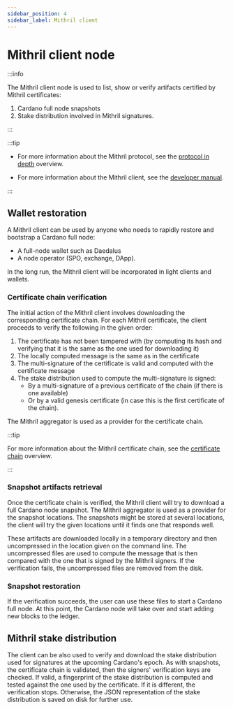 ```yaml
---
sidebar_position: 4
sidebar_label: Mithril client
---
```


# Mithril client node

:::info

The Mithril client node is used to list, show or verify artifacts certified by Mithril certificates:

 1. Cardano full node snapshots
 1. Stake distribution involved in Mithril signatures.

:::

:::tip

* For more information about the Mithril protocol, see the [protocol in depth](../mithril-protocol/protocol.md) overview.

* For more information about the Mithril client, see the [developer manual](../../manual/developer-docs/nodes/mithril-client.md).

:::

## Wallet restoration

A Mithril client can be used by anyone who needs to rapidly restore and bootstrap a Cardano full node:

* A full-node wallet such as Daedalus
* A node operator (SPO, exchange, DApp).

In the long run, the Mithril client will be incorporated in light clients and wallets.

### Certificate chain verification

The initial action of the Mithril client involves downloading the corresponding certificate chain. For each Mithril certificate, the client proceeds to verify the following in the given order:

1. The certificate has not been tampered with (by computing its hash and verifying that it is the same as the one used for downloading it)
2. The locally computed message is the same as in the certificate
3. The multi-signature of the certificate is valid and computed with the certificate message
4. The stake distribution used to compute the multi-signature is signed:
    * By a multi-signature of a previous certificate of the chain (if there is one available)
    * Or by a valid genesis certificate (in case this is the first certificate of the chain).

The Mithril aggregator is used as a provider for the certificate chain.

:::tip

For more information about the Mithril certificate chain, see the [certificate chain](../mithril-protocol/certificates.md) overview.

:::

### Snapshot artifacts retrieval

Once the certificate chain is verified, the Mithril client will try to download a full Cardano node snapshot. The Mithril aggregator is used as a provider for the snapshot locations. The snapshots might be stored at several locations, the client will try the given locations until it finds one that responds well. 

These artifacts are downloaded locally in a temporary directory and then uncompressed in the location given on the command line. The uncompressed files are used to compute the message that is then compared with the one that is signed by the Mithril signers. If the verification fails, the uncompressed files are removed from the disk.

### Snapshot restoration

If the verification succeeds, the user can use these files to start a Cardano full node. At this point, the Cardano node will take over and start adding new blocks to the ledger.

## Mithril stake distribution

The client can be also used to verify and download the stake distribution used for signatures at the upcoming Cardano's epoch. As with snapshots, the certificate chain is validated, then the signers' verification keys are checked. If valid, a fingerprint of the stake distribution is computed and tested against the one used by the certificate. If it is different, the verification stops. Otherwise, the JSON representation of the stake distribution is saved on disk for further use.
